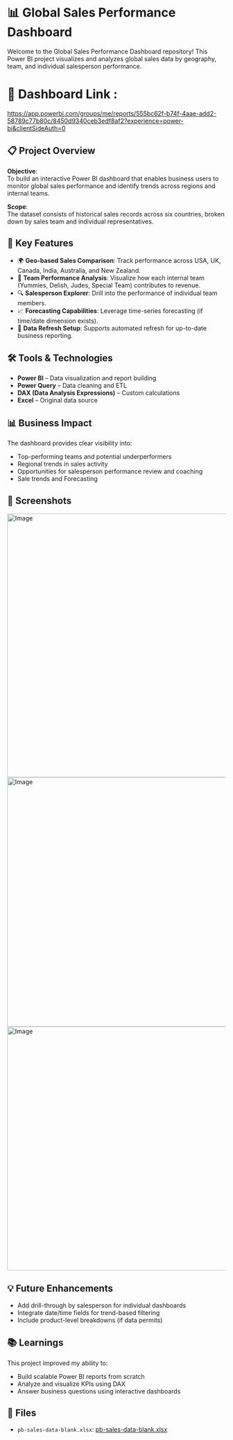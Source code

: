 # 📊 Global Sales Performance Dashboard

Welcome to the Global Sales Performance Dashboard repository! This Power BI project visualizes and analyzes global sales data by geography, team, and individual salesperson performance.

# 🔗 Dashboard Link : 
https://app.powerbi.com/groups/me/reports/555bc62f-b74f-4aae-add2-58789c77b80c/8450d9340ceb3edf8af2?experience=power-bi&clientSideAuth=0

## 📋 Project Overview

**Objective**:  
To build an interactive Power BI dashboard that enables business users to monitor global sales performance and identify trends across regions and internal teams.

**Scope**:  
The dataset consists of historical sales records across six countries, broken down by sales team and individual representatives.

## 🚀 Key Features

- 🌍 **Geo-based Sales Comparison**: Track performance across USA, UK, Canada, India, Australia, and New Zealand.
- 👥 **Team Performance Analysis**: Visualize how each internal team (Yummies, Delish, Judes, Special Team) contributes to revenue.
- 🔍 **Salesperson Explorer**: Drill into the performance of individual team members.
- 📈 **Forecasting Capabilities**: Leverage time-series forecasting (if time/date dimension exists).
- 🔄 **Data Refresh Setup**: Supports automated refresh for up-to-date business reporting.

## 🛠 Tools & Technologies

- **Power BI** – Data visualization and report building  
- **Power Query** – Data cleaning and ETL  
- **DAX (Data Analysis Expressions)** – Custom calculations  
- **Excel** – Original data source  

## 📊 Business Impact

The dashboard provides clear visibility into:
- Top-performing teams and potential underperformers
- Regional trends in sales activity
- Opportunities for salesperson performance review and coaching
- Sale trends and Forecasting

## 📸 Screenshots

<img width="608" alt="Image" src="https://github.com/user-attachments/assets/e8b3cdee-6513-43cb-bc2f-27de74b17293" />

<img width="575" alt="Image" src="https://github.com/user-attachments/assets/5ead4d6b-56c1-4bf4-88b4-bd771fafae08" />

<img width="562" alt="Image" src="https://github.com/user-attachments/assets/8f430d8a-1cf1-4cdf-818d-b9d4e6f08c3c" />

## 💡 Future Enhancements

- Add drill-through by salesperson for individual dashboards
- Integrate date/time fields for trend-based filtering
- Include product-level breakdowns (if data permits)

## 📚 Learnings

This project improved my ability to:
- Build scalable Power BI reports from scratch
- Analyze and visualize KPIs using DAX
- Answer business questions using interactive dashboards

## 📁 Files

- `pb-sales-data-blank.xlsx`: [pb-sales-data-blank.xlsx](https://github.com/user-attachments/files/19876688/pb-sales-data-blank.xlsx)

